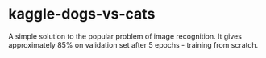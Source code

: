 # kaggle-dogs-vs-cats
A simple solution to the popular problem of image recognition.
It gives approximately 85% on validation set after 5 epochs - training from scratch.
